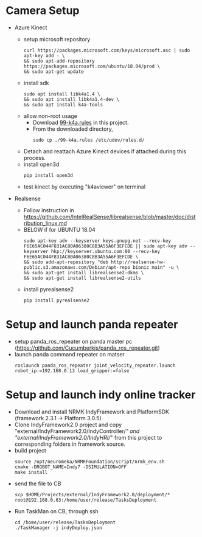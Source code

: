 # Camera Setup
* Azure Kinect  
    * setup microsoft repository  
        ```
        curl https://packages.microsoft.com/keys/microsoft.asc | sudo apt-key add - \
        && sudo apt-add-repository https://packages.microsoft.com/ubuntu/18.04/prod \
        && sudo apt-get update  
        ```
    * install sdk  
        ```
        sudo apt install libk4a1.4 \
        && sudo apt install libk4a1.4-dev \
        && sudo apt install k4a-tools  
        ```
    * allow non-root usage  
        * Download [99-k4a.rules]('../third-party/azure/99-k4a.rules') in this project.  
        * From the downloaded directory,  
            ```
            sudo cp ./99-k4a.rules /etc/udev/rules.d/  
            ```
    * Detach and reattach Azure Kinect devices if attached during this process.  
    * install open3d  
        ```
        pip install open3d  
        ```
    * test kinect by executing "k4aviewer" on terminal  
  
* Realsense
    * Follow instruction in https://github.com/IntelRealSense/librealsense/blob/master/doc/distribution_linux.md  
    * BELOW if for UBUNTU 18.04
        ```
        sudo apt-key adv --keyserver keys.gnupg.net --recv-key F6E65AC044F831AC80A06380C8B3A55A6F3EFCDE || sudo apt-key adv --keyserver hkp://keyserver.ubuntu.com:80 --recv-key F6E65AC044F831AC80A06380C8B3A55A6F3EFCDE \
        && sudo add-apt-repository "deb http://realsense-hw-public.s3.amazonaws.com/Debian/apt-repo bionic main" -u \
        && sudo apt-get install librealsense2-dkms \
        && sudo apt-get install librealsense2-utils
        ```
    * install pyrealsense2  
        ```
        pip install pyrealsense2  
        ```
  
# Setup and launch panda repeater
* setup panda_ros_repeater on panda master pc (https://github.com/Cucumberkjs/panda_ros_repeater.git)  
* launch panda command repeater on matser  
    ```
    roslaunch panda_ros_repeater joint_velocity_repeater.launch robot_ip:=192.168.0.13 load_gripper:=false
    ```

# Setup and launch indy online tracker
* Download and install NRMK IndyFramework and PlatformSDK (framework 2.3.1 -> Platform 3.0.5)  
* Clone IndyFramework2.0 project and copy "external/IndyFramework2.0/IndyController/*" and "external/IndyFramework2.0/IndyHRI/*" from this project to corresponding folders in framework source.  
* build project  
    ```
    source /opt/neuromeka/NRMKFoundation/script/nrmk_env.sh  
    cmake -DROBOT_NAME=Indy7 -DSIMULATION=OFF  
    make install  
    ```
* send the file to CB  
    ```
    scp $HOME/Projects/external/IndyFramework2.0/deployment/* root@192.168.0.63:/home/user/release/TasksDeployment  
    ```
* Run TaskMan on CB, through ssh
    ```
    cd /home/user/release/TasksDeployment  
    ./TaskManager -j indyDeploy.json  
    ```